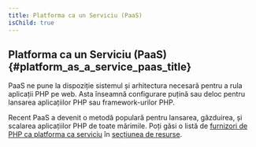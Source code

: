```yaml
---
title: Platforma ca un Serviciu (PaaS)
isChild: true
---
```


## Platforma ca un Serviciu (PaaS)  {#platform_as_a_service_paas_title}

PaaS ne pune la dispoziție sistemul și arhitectura necesară pentru a rula aplicații PHP pe web. Asta înseamnă
configurare puțină sau deloc pentru lansarea aplicațiilor PHP sau framework-urilor PHP.

Recent PaaS a devenit o metodă populară pentru lansarea, găzduirea, și scalarea aplicațiilor PHP de toate mărimile. Poți
găsi o listă de [furnizori de PHP ca platforma ca serviciu](#php_paas_providers) în [secțiunea de resurse](#resources).
